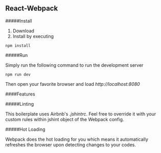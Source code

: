 ## React-Webpack

#####Install

1. Download
2. Install by executing
```
npm install
```
#####Run

Simply run the following command to run the development server
```
npm run dev
```
Then open your favorite browser and load _http://localhost:8080_

####Features

#####Linting

This boilerplate uses Airbnb's _.jshintrc_. Feel free to override it with your custom rules within jshint object of the Webpack config.

#####Hot Loading

Webpack does the hot loading for you which means it automatically refreshes the browser upon detecting changes to your codes.


